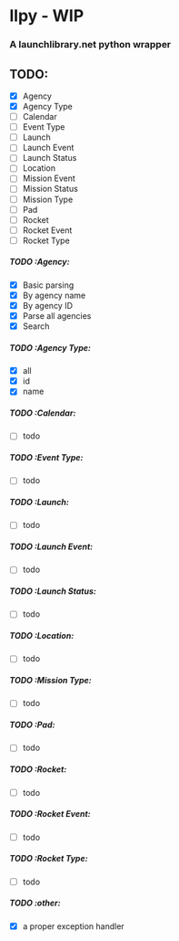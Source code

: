 # llpy - WIP
### A launchlibrary.net python wrapper

## TODO:
- [x] Agency
- [x] Agency Type
- [ ] Calendar
- [ ] Event Type
- [ ] Launch
- [ ] Launch Event
- [ ] Launch Status
- [ ] Location
- [ ] Mission Event
- [ ] Mission Status
- [ ] Mission Type
- [ ] Pad
- [ ] Rocket
- [ ] Rocket Event
- [ ] Rocket Type

##### TODO :Agency:
- [x] Basic parsing
- [x] By agency name
- [x] By agency ID
- [x] Parse all agencies
- [x] Search
##### TODO :Agency Type:
- [x] all
- [x] id
- [x] name
##### TODO :Calendar:
- [ ] todo
##### TODO :Event Type:
- [ ] todo
##### TODO :Launch:
- [ ] todo
##### TODO :Launch Event:
- [ ] todo
##### TODO :Launch Status:
- [ ] todo
##### TODO :Location:
- [ ] todo
##### TODO :Mission Type:
- [ ] todo
##### TODO :Pad:
- [ ] todo
##### TODO :Rocket:
- [ ] todo
##### TODO :Rocket Event:
- [ ] todo
##### TODO :Rocket Type:
- [ ] todo


##### TODO :other:
- [x] a proper exception handler
